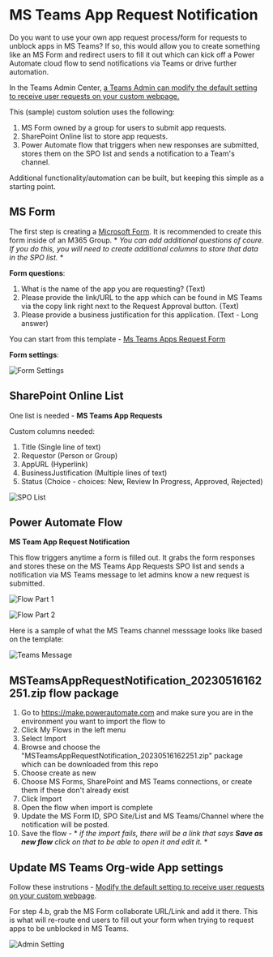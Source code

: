 # MS Teams App Request Notification

Do you want to use your own app request process/form for requests to unblock apps in MS Teams? If so, this would allow you to create something like an MS Form and redirect users to fill it out which can kick off a Power Automate cloud flow to send notifications via Teams or drive further automation.

In the Teams Admin Center, [a Teams Admin can modify the default setting to receive user requests on your custom webpage.](https://learn.microsoft.com/en-us/MicrosoftTeams/user-requests-approve-apps#modify-the-default-setting-to-receive-user-requests-on-your-custom-webpage)

This (sample) custom solution uses the following:
 
1. MS Form owned by a group for users to submit app requests.
2. SharePoint Online list to store app requests.
2. Power Automate flow that triggers when new responses are submitted, stores them on the SPO list and sends a notification to a Team's channel.

Additional functionality/automation can be built, but keeping this simple as a starting point.

## MS Form

The first step is creating a [Microsoft Form](https://forms.office.com). It is recommended to create this form inside of an M365 Group. * *You can add additional questions of coure. If you do this, you will need to create additional columns to store that data in the SPO list.* * 

**Form questions**:

1. What is the name of the app you are requesting? (Text)
2. Please provide the link/URL to the app which can be found in MS Teams via the copy link right next to the Request Approval button. (Text)
3. Please provide a business justification for this application. (Text - Long answer)

You can start from this template - [Ms Teams Apps Request Form](https://forms.office.com/Pages/ShareFormPage.aspx?id=hzZZwtK93ECdNxQO_bv-05QDX9wXeUhOkFToE-qKBGhUNUkyN1BYTTVMR0pXWVhaWkZFSVlTQ0g1MyQlQCN0PWcu&sharetoken=GGmC36uYJwyL6l2DQaO5)

**Form settings**:

![Form Settings](https://github.com/morismm99/PowerAutomate/blob/main/MS%20Teams%20App%20Request%20Notification/FormSettings.png?raw=true)

## SharePoint Online List

One list is needed - **MS Teams App Requests**

Custom columns needed:

1. Title (Single line of text)
2. Requestor (Person or Group)
3. AppURL (Hyperlink)
4. BusinessJustification (Multiple lines of text)
5. Status (Choice - choices: New, Review In Progress, Approved, Rejected)

![SPO List](https://github.com/morismm99/PowerAutomate/blob/main/MS%20Teams%20App%20Request%20Notification/SPOList.png?raw=true)

## Power Automate Flow

**MS Team App Request Notification**

This flow triggers anytime a form is filled out. It grabs the form responses and stores these on the MS Teams App Requests SPO list and sends a notification via MS Teams message to let admins know a new request is submitted.

![Flow Part 1](https://github.com/morismm99/PowerAutomate/blob/main/MS%20Teams%20App%20Request%20Notification/FlowPart1.png?raw=true)

![Flow Part 2](https://github.com/morismm99/PowerAutomate/blob/main/MS%20Teams%20App%20Request%20Notification/FlowPart2.png?raw=true)

Here is a sample of what the MS Teams channel messsage looks like based on the template:

![Teams Message](https://github.com/morismm99/PowerAutomate/blob/main/MS%20Teams%20App%20Request%20Notification/TeamsNotification.png?raw=true)

## MSTeamsAppRequestNotification_20230516162251.zip flow package

1. Go to https://make.powerautomate.com and make sure you are in the environment you want to import the flow to
2. Click My Flows in the left menu
3. Select Import
4. Browse and choose the "MSTeamsAppRequestNotification_20230516162251.zip" package which can be downloaded from this repo
5. Choose create as new
6. Choose MS Forms, SharePoint and MS Teams connections, or create them if these don't already exist
7. Click Import
8. Open the flow when import is complete
9. Update the MS Form ID, SPO Site/List and MS Teams/Channel where the notification will be posted.
10. Save the flow - * *if the import fails, there will be a link that says **Save as new flow** click on that to be able to open it and edit it.* * 

## Update MS Teams Org-wide App settings

Follow these instrutions - [Modify the default setting to receive user requests on your custom webpage](https://learn.microsoft.com/en-us/MicrosoftTeams/user-requests-approve-apps#modify-the-default-setting-to-receive-user-requests-on-your-custom-webpage).

For step 4.b, grab the MS Form collaborate URL/Link and add it there. This is what will re-route end users to fill out your form when trying to request apps to be unblocked in MS Teams.

![Admin Setting](https://github.com/morismm99/PowerAutomate/blob/main/MS%20Teams%20App%20Request%20Notification/AdminSetting.png?raw=true)
